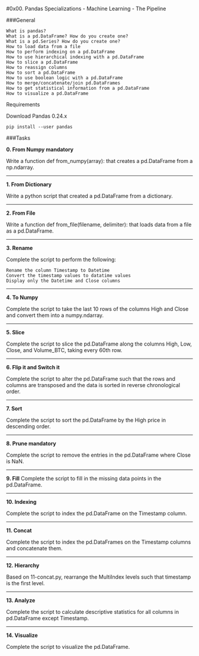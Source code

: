 #0x00. Pandas
Specializations - Machine Learning - The Pipeline

###General

    What is pandas?
    What is a pd.DataFrame? How do you create one?
    What is a pd.Series? How do you create one?
    How to load data from a file
    How to perform indexing on a pd.DataFrame
    How to use hierarchical indexing with a pd.DataFrame
    How to slice a pd.DataFrame
    How to reassign columns
    How to sort a pd.DataFrame
    How to use boolean logic with a pd.DataFrame
    How to merge/concatenate/join pd.DataFrames
    How to get statistical information from a pd.DataFrame
    How to visualize a pd.DataFrame

Requirements

Download Pandas 0.24.x
```
pip install --user pandas
```

###Tasks

**0. From Numpy mandatory**

Write a function def from_numpy(array): that creates a pd.DataFrame from a np.ndarray.

---
**1. From Dictionary**

Write a python script that created a pd.DataFrame from a dictionary.

---
**2. From File**

Write a function def from_file(filename, delimiter): that loads data from a file as a pd.DataFrame.

---
**3. Rename**

Complete the script to perform the following:

    Rename the column Timestamp to Datetime
    Convert the timestamp values to datatime values
    Display only the Datetime and Close columns

---
**4. To Numpy**

Complete the script to take the last 10 rows of the columns High and Close and
convert them into a numpy.ndarray.

---
**5. Slice**

Complete the script to slice the pd.DataFrame along the columns High, Low,
Close, and Volume_BTC, taking every 60th row.

---
**6. Flip it and Switch it**

Complete the script to alter the pd.DataFrame such that the rows and columns
are transposed and the data is sorted in reverse chronological order.

---
**7. Sort**

Complete the script to sort the pd.DataFrame by the High price in descending
order.

---
**8. Prune mandatory**

Complete the script to remove the entries in the pd.DataFrame where
Close is NaN.

---
**9. Fill**
Complete the script to fill in the missing data points in the
pd.DataFrame.

___
**10. Indexing**

Complete the script to index the pd.DataFrame on the Timestamp column.

---
**11. Concat**

Complete the script to index the pd.DataFrames on the Timestamp
columns and concatenate them.

---
**12. Hierarchy**

Based on 11-concat.py, rearrange the MultiIndex levels such that
timestamp is the first level.

---
**13. Analyze**

Complete the script to calculate descriptive statistics for all
columns in pd.DataFrame except Timestamp.

---
**14. Visualize**

Complete the script to visualize the pd.DataFrame.




